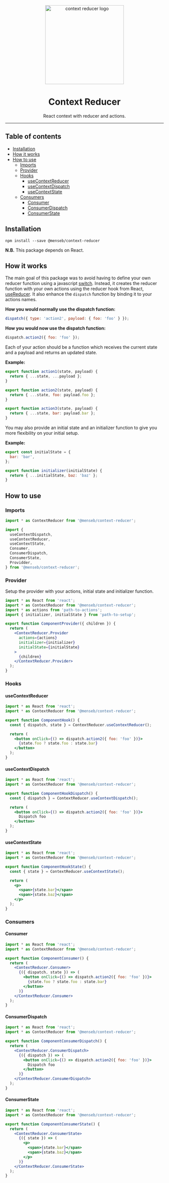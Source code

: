 <div align="center">
    <img
        alt="context reducer logo"
        height="250"
        src="logo.svg"
        width="250"
    />
    <h1>
        Context Reducer
    </h1>
    <p>
        React context with reducer and actions.
    </p>
</div>

<hr>

## Table of contents

- [Installation](#installation)
- [How it works](#how-it-works)
- [How to use](#how-to-use)
  - [Imports](#imports)
  - [Provider](#provider)
  - [Hooks](#hooks)
    - [useContextReducer](#usecontextreducer)
    - [useContextDispatch](#usecontextdispatch)
    - [useContextState](#usecontextstate)
  - [Consumers](#consumers)
    - [Consumer](#consumer)
    - [ConsumerDispatch](#consumerdispatch)
    - [ConsumerState](#consumerstate)

## Installation

```
npm install --save @menseb/context-reducer
```

**N.B.** This package depends on React.

## How it works

The main goal of this package was to avoid having to define your own reducer function using a javascript [switch](https://react.dev/reference/react/useReducer#writing-the-reducer-function). Instead, it creates the reducer function with your own actions using the reducer hook from React, [useReducer](https://react.dev/reference/react/useReducer). It also enhance the `dispatch` function by binding it to your actions names.

**How you would normally use the dispatch function:**

```js
dispatch({ type: 'action2', payload: { foo: 'foo' } });
```

**How you would now use the dispatch function:**

```js
dispatch.action2({ foo: 'foo' });
```

Each of your action should be a function which receives the current state and a payload and returns an updated state.

**Example:**

```js
export function action1(state, payload) {
  return { ...state, ...payload };
}

export function action2(state, payload) {
  return { ...state, foo: payload.foo };
}

export function action3(state, payload) {
  return { ...state, bar: payload.bar };
}
```

You may also provide an initial state and an initializer function to give you more flexibility on your initial setup.

**Example:**

```javascript
export const initialState = {
  bar: 'bar',
};

export function initializer(initialState) {
  return { ...initialState, baz: 'baz' };
}
```

## How to use

### Imports

```jsx
import * as ContextReducer from '@menseb/context-reducer';
```

```jsx
import {
  useContextDispatch,
  useContextReducer,
  useContextState,
  Consumer,
  ConsumerDispatch,
  ConsumerState,
  Providder,
} from '@menseb/context-reducer';
```

### Provider

Setup the provider with your actions, initial state and initializer function.

```jsx
import * as React from 'react';
import * as ContextReducer from '@menseb/context-reducer';
import * as actions from 'path-to-actions';
import { initializer, initialState } from 'path-to-setup';

export function ComponentProvider({ children }) {
  return (
    <ContextReducer.Provider
      actions={actions}
      initializer={initializer}
      initialState={initialState}
    >
      {children}
    </ContextReducer.Provider>
  );
}
```

### Hooks

#### useContextReducer

```jsx
import * as React from 'react';
import * as ContextReducer from '@menseb/context-reducer';

export function ComponentHook() {
  const { dispatch, state } = ContextReducer.useContextReducer();

  return (
    <button onClick={() => dispatch.action2({ foo: 'foo' })}>
      {state.foo ? state.foo : state.bar}
    </button>
  );
}
```

#### useContextDispatch

```jsx
import * as React from 'react';
import * as ContextReducer from '@menseb/context-reducer';

export function ComponentHookDispatch() {
  const { dispatch } = ContextReducer.useContextDispatch();

  return (
    <button onClick={() => dispatch.action2({ foo: 'foo' })}>
      Dispatch foo
    </button>
  );
}
```

#### useContextState

```jsx
import * as React from 'react';
import * as ContextReducer from '@menseb/context-reducer';

export function ComponentHookState() {
  const { state } = ContextReducer.useContextState();

  return (
    <p>
      <span>{state.bar}</span>
      <span>{state.baz}</span>
    </p>
  );
}
```

### Consumers

#### Consumer

```jsx
import * as React from 'react';
import * as ContextReducer from '@menseb/context-reducer';

export function ComponentConsumer() {
  return (
    <ContextReducer.Consumer>
      {({ dispatch, state }) => (
        <button onClick={() => dispatch.action2({ foo: 'foo' })}>
          {state.foo ? state.foo : state.bar}
        </button>
      )}
    </ContextReducer.Consumer>
  );
}
```

#### ConsumerDispatch

```jsx
import * as React from 'react';
import * as ContextReducer from '@menseb/context-reducer';

export function ComponentConsumerDispatch() {
  return (
    <ContextReducer.ConsumerDispatch>
      {({ dispatch }) => (
        <button onClick={() => dispatch.action2({ foo: 'foo' })}>
          Dispatch foo
        </button>
      )}
    </ContextReducer.ConsumerDispatch>
  );
}
```

#### ConsumerState

```jsx
import * as React from 'react';
import * as ContextReducer from '@menseb/context-reducer';

export function ComponentConsumerState() {
  return (
    <ContextReducer.ConsumerState>
      {({ state }) => (
        <p>
          <span>{state.bar}</span>
          <span>{state.baz}</span>
        </p>
      )}
    </ContextReducer.ConsumerState>
  );
}
```
